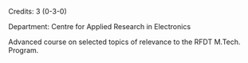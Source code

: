 Credits: 3 (0-3-0)

Department: Centre for Applied Research in Electronics

Advanced course on selected topics of relevance to the RFDT M.Tech. Program.